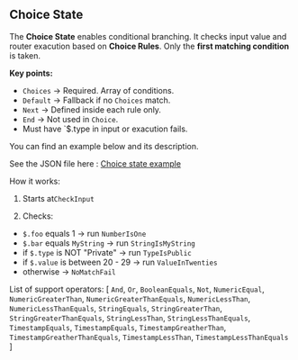 ## Choice State

The **Choice State** enables conditional branching. It checks input value and router exacution based on **Choice Rules**. Only the **first matching condition** is taken.

**Key points:**

- `Choices` -> Required. Array of conditions.
- `Default` -> Fallback if no `Choices` match.
- `Next` -> Defined inside each rule only.
- `End` -> Not used in `Choice`.
- Must have `$.type in input or exacution fails.

You can find an example below and its description.

See the JSON file here :  [Choice state example](examples/choice-state-example.json)

How it works:

1. Starts at`CheckInput`

2. Checks:

- `$.foo` equals 1 -> run `NumberIsOne`
- `$.bar` equals `MyString` -> run `StringIsMyString`
- if `$.type` is NOT "Private" -> run `TypeIsPublic`
- if `$.value` is between 20 - 29 -> run  `ValueInTwenties`
- otherwise -> `NoMatchFail`

List of support operators: [ `And`, `Or`, `BooleanEquals`, `Not`, `NumericEqual`, `NumericGreaterThan`, `NumericGreaterThanEquals`, `NumericLessThan`, `NumericLessThanEquals`, `StringEquals`, `StringGreaterThan`, `StringGreaterThanEquals`, `StringLessThan`, `StringLessThanEquals`, `TimestampEquals`, `TimestampEquals`, `TimestampGreatherThan`, `TimestampGreatherThanEquals`, `TimestampLessThan`, `TimestampLessThanEquals` ]
